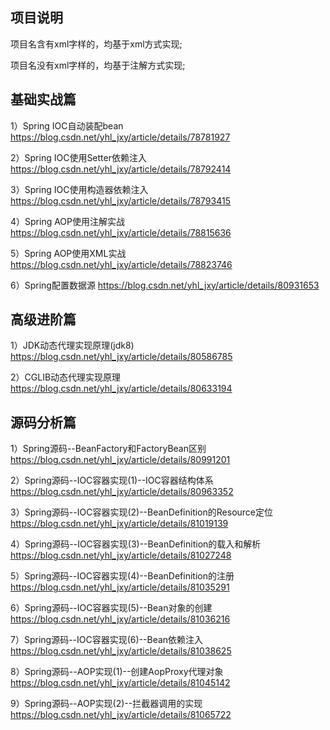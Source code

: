 ## 项目说明

  项目名含有xml字样的，均基于xml方式实现;

  项目名没有xml字样的，均基于注解方式实现;

## 基础实战篇

1）Spring IOC自动装配bean https://blog.csdn.net/yhl_jxy/article/details/78781927

2）Spring IOC使用Setter依赖注入 https://blog.csdn.net/yhl_jxy/article/details/78792414

3）Spring IOC使用构造器依赖注入 https://blog.csdn.net/yhl_jxy/article/details/78793415

4）Spring AOP使用注解实战 https://blog.csdn.net/yhl_jxy/article/details/78815636

5）Spring AOP使用XML实战 https://blog.csdn.net/yhl_jxy/article/details/78823746

6）Spring配置数据源 https://blog.csdn.net/yhl_jxy/article/details/80931653

## 高级进阶篇

1）JDK动态代理实现原理(jdk8) https://blog.csdn.net/yhl_jxy/article/details/80586785

2）CGLIB动态代理实现原理 https://blog.csdn.net/yhl_jxy/article/details/80633194

## 源码分析篇

1）Spring源码--BeanFactory和FactoryBean区别 https://blog.csdn.net/yhl_jxy/article/details/80991201

2）Spring源码--IOC容器实现(1)--IOC容器结构体系 https://blog.csdn.net/yhl_jxy/article/details/80963352

3）Spring源码--IOC容器实现(2)--BeanDefinition的Resource定位 https://blog.csdn.net/yhl_jxy/article/details/81019139

4）Spring源码--IOC容器实现(3)--BeanDefinition的载入和解析 https://blog.csdn.net/yhl_jxy/article/details/81027248

5）Spring源码--IOC容器实现(4)--BeanDefinition的注册 https://blog.csdn.net/yhl_jxy/article/details/81035291

6）Spring源码--IOC容器实现(5)--Bean对象的创建 https://blog.csdn.net/yhl_jxy/article/details/81036216

7）Spring源码--IOC容器实现(6)--Bean依赖注入 https://blog.csdn.net/yhl_jxy/article/details/81038625

8）Spring源码--AOP实现(1)--创建AopProxy代理对象 https://blog.csdn.net/yhl_jxy/article/details/81045142

9）Spring源码--AOP实现(2)--拦截器调用的实现 https://blog.csdn.net/yhl_jxy/article/details/81065722




